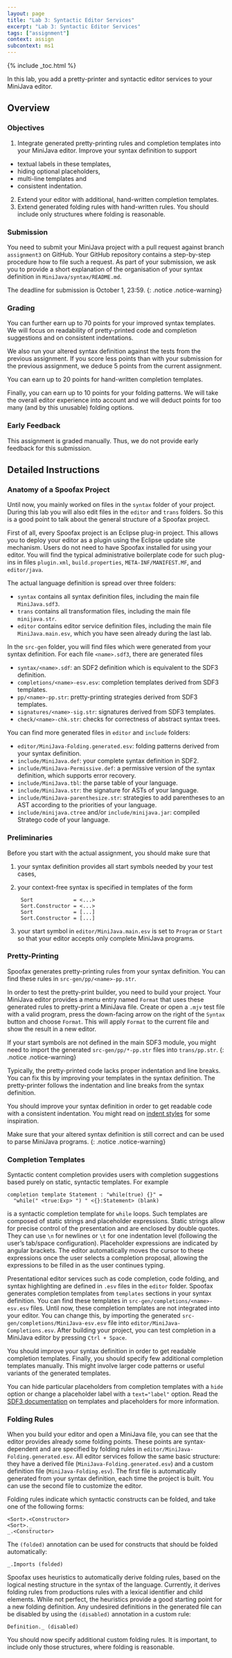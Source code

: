 ```yaml
---
layout: page
title: "Lab 3: Syntactic Editor Services"
excerpt: "Lab 3: Syntactic Editor Services"
tags: ["assignment"]
context: assign
subcontext: ms1
---
```


{% include _toc.html %}

In this lab, you add a pretty-printer and syntactic editor services to your MiniJava editor.

## Overview

### Objectives

1. Integrate generated pretty-printing rules and completion templates into your MiniJava editor.
Improve your syntax definition to support
  * textual labels in these templates,
  * hiding optional placeholders,
  * multi-line templates and
  * consistent indentation.
2. Extend your editor with additional, hand-written completion templates.
3. Extend generated folding rules with hand-written rules.
You should include only structures where folding is reasonable.

### Submission

You need to submit your MiniJava project with a pull request against branch `assignment3` on GitHub.
Your GitHub repository contains a step-by-step procedure how to file such a request.
As part of your submission, we ask you to provide a short explanation of the organisation of your syntax definition in `MiniJava/syntax/README.md`.

The deadline for submission is October 1, 23:59.
{: .notice .notice-warning}

### Grading

You can further earn up to 70 points for your improved syntax templates.
We will focus on readability of pretty-printed code and completion suggestions and
on consistent indentations.

We also run your altered syntax definition against the tests from the previous assignment.
If you score less points than with your submission for the previous assignment, we deduce 5 points from the current assignment.

You can earn up to 20 points for hand-written completion templates.

Finally, you can earn up to 10 points for your folding patterns.
We will take the overall editor experience into account and
we will deduct points for too many (and by this unusable) folding options.

### Early Feedback

This assignment is graded manually. Thus, we do not provide early feedback for this submission.

## Detailed Instructions

### Anatomy of a Spoofax Project

Until now, you mainly worked on files in the `syntax` folder of your project.
During this lab you will also edit files in the `editor` and `trans` folders.
So this is a good point to talk about the general structure of a Spoofax project.

First of all, every Spoofax project is an Eclipse plug-in project.
This allows you to deploy your editor as a plugin using the Eclipse update site mechanism.
Users do not need to have Spoofax installed for using your editor.
You will find the typical administrative boilerplate code for such plug-ins in files
`plugin.xml`, `build.properties`, `META-INF/MANIFEST.MF`, and `editor/java`.

The actual language definition is spread over three folders:

* `syntax` contains all syntax definition files, including the main file `MiniJava.sdf3`.
* `trans` contains all transformation files, including the main file `minijava.str`.
* `editor` contains editor service definition files, including the main file `MiniJava.main.esv`,
  which you have seen already during the last lab.

In the `src-gen` folder, you will find files which were generated from your syntax definition.
For each file `<name>.sdf3`, there are generated files

* `syntax/<name>.sdf`: an SDF2 definition which is equivalent to the SDF3 definition.
* `completions/<name>-esv.esv`: completion templates derived from SDF3 templates.
* `pp/<name>-pp.str`: pretty-printing strategies derived from SDF3 templates.
* `signatures/<name>-sig.str`: signatures derived from SDF3 templates.
* `check/<name>-chk.str`: checks for correctness of abstract syntax trees.

You can find more generated files in `editor` and `include` folders:

* `editor/MiniJava-Folding.generated.esv`: folding patterns derived from your syntax definition.
* `include/MiniJava.def`: your complete syntax definition in SDF2.
* `include/MiniJava-Permissive.def`: a permissive version of the syntax definition, which supports error recovery.
* `include/MiniJava.tbl`: the parse table of your language.
* `include/MiniJava.str`: the signature for ASTs of your language.
* `include/MiniJava-parenthesize.str`: strategies to add parentheses to an AST according to the priorities of your language.
* `include/minijava.ctree` and/or `include/minijava.jar`: compiled Stratego code of your language.

### Preliminaries

Before you start with the actual assignment, you should make sure that

1. your syntax definition provides all start symbols needed by your test cases,
2. your context-free syntax is specified in templates of the form

        Sort             = <...>
        Sort.Constructor = <...>
        Sort             = [...]
        Sort.Constructor = [...]

3. your start symbol in `editor/MiniJava.main.esv` is set to `Program` or `Start` so that your editor accepts only complete MiniJava programs.

### Pretty-Printing

Spoofax generates pretty-printing rules from your syntax definition.
You can find these rules in `src-gen/pp/<name>-pp.str`.

In order to test the pretty-print builder, you need to build your project.
Your MiniJava editor provides a menu entry named `Format` that uses these generated rules to pretty-print a MiniJava file.
Create or open a `.mjv` test file with a valid program, press the down-facing arrow on the right of the `Syntax` button and choose `Format`.
This will apply `Format` to the current file and show the result in a new editor.

If your start symbols are not defined in the main SDF3 module, you might need to import the generated `src-gen/pp/*-pp.str` files into `trans/pp.str`.
{: .notice .notice-warning}

Typically, the pretty-printed code lacks proper indentation and line breaks.
You can fix this by improving your templates in the syntax definition.
The pretty-printer follows the indentation and line breaks from the syntax definition.

You should improve your syntax definition in order to get readable code with a consistent indentation.
You might read on [indent styles](http://en.wikipedia.org/wiki/Indent_style) for some inspiration.

Make sure that your altered syntax definition is still correct and can be used to parse MiniJava programs.
{: .notice .notice-warning}

### Completion Templates

Syntactic content completion provides users with completion suggestions based purely on static, syntactic templates.
For example

```
completion template Statement : "while(true) {}" =
  "while(" <true:Exp> ") " <{}:Statement> (blank)  
```

is a syntactic completion template for `while` loops.
Such templates are composed of static strings and placeholder expressions.
Static strings allow for precise control of the presentation and are enclosed by double quotes.
They can use `\n` for newlines or `\t` for one indentation level (following the user’s tab/space configuration).
Placeholder expressions are indicated by angular brackets.
The editor automatically moves the cursor to these expressions once the user selects a completion proposal,
allowing the expressions to be filled in as the user continues typing.

Presentational editor services such as code completion, code folding, and syntax highlighting are defined
in `.esv` files in the `editor` folder.
Spoofax generates completion templates from `templates` sections in your syntax definition.
You can find these templates in `src-gen/completions/<name>-esv.esv` files.
Until now, these completion templates are not integrated into your editor.
You can change this, by importing the generated `src-gen/completions/MiniJava-esv.esv` file into `editor/MiniJava-Completions.esv`.
After building your project, you can test completion in a MiniJava editor by pressing `Ctrl + Space`.

You should improve your syntax definition in order to get readable completion templates.
Finally, you should specify few additional completion templates manually.
This might involve larger code patterns or useful variants of the generated templates.

You can hide particular placeholders from completion templates with a `hide` option or
change a placeholder label with a `text="label"` option.
Read the [SDF3 documentation](http://metaborg.org/sdf3/) on templates and placeholders for more information.

### Folding Rules

When you build your editor and open a MiniJava file, you can see that the editor provides already some folding points.
These points are syntax-dependent and are specified by folding rules in `editor/MiniJava-Folding.generated.esv`.
All editor services follow the same basic structure:
they have a derived file (`MiniJava-Folding.generated.esv`)
and a custom definition file (`MiniJava-Folding.esv`).
The first file is automatically generated from your syntax definition, each time the project is built.
You can use the second file to customize the editor.

Folding rules indicate which syntactic constructs can be folded, and take one of the following forms:

```
<Sort>.<Constructor>
<Sort>._
_.<Constructor>
```

The `(folded)` annotation can be used for constructs that should be folded automatically:

```
_.Imports (folded)
```

Spoofax uses heuristics to automatically derive folding rules,
 based on the logical nesting structure in the syntax of the language.
Currently, it derives folding rules from productions rules with a lexical identifier and child elements.
While not perfect, the heuristics provide a good starting point for a new folding definition.
Any undesired definitions in the generated file can be disabled
 by using the `(disabled)` annotation in a custom rule:

```
Definition._ (disabled)
```

You should now specify additional custom folding rules.
It is important, to include only those structures, where folding is reasonable.

